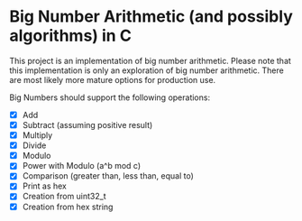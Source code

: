 # Big Number Arithmetic (and possibly algorithms) in C

This project is an implementation of big number arithmetic. Please note that
this implementation is only an exploration of big number arithmetic. There are
most likely more mature options for production use.

Big Numbers should support the following operations:

- [x] Add
- [x] Subtract (assuming positive result)
- [x] Multiply
- [x] Divide
- [x] Modulo
- [x] Power with Modulo (a^b mod c)
- [x] Comparison (greater than, less than, equal to)
- [x] Print as hex
- [x] Creation from uint32_t
- [x] Creation from hex string
